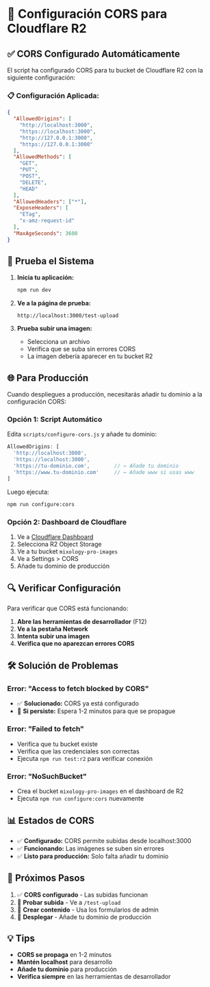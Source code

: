 # 🔧 Configuración CORS para Cloudflare R2

## ✅ **CORS Configurado Automáticamente**

El script ha configurado CORS para tu bucket de Cloudflare R2 con la siguiente configuración:

### **📋 Configuración Aplicada:**

```json
{
  "AllowedOrigins": [
    "http://localhost:3000",
    "https://localhost:3000", 
    "http://127.0.0.1:3000",
    "https://127.0.0.1:3000"
  ],
  "AllowedMethods": [
    "GET",
    "PUT", 
    "POST",
    "DELETE",
    "HEAD"
  ],
  "AllowedHeaders": ["*"],
  "ExposeHeaders": [
    "ETag",
    "x-amz-request-id"
  ],
  "MaxAgeSeconds": 3600
}
```

## 🚀 **Prueba el Sistema**

1. **Inicia tu aplicación:**
   ```bash
   npm run dev
   ```

2. **Ve a la página de prueba:**
   ```
   http://localhost:3000/test-upload
   ```

3. **Prueba subir una imagen:**
   - Selecciona un archivo
   - Verifica que se suba sin errores CORS
   - La imagen debería aparecer en tu bucket R2

## 🌐 **Para Producción**

Cuando despliegues a producción, necesitarás añadir tu dominio a la configuración CORS:

### **Opción 1: Script Automático**
Edita `scripts/configure-cors.js` y añade tu dominio:

```javascript
AllowedOrigins: [
  'http://localhost:3000',
  'https://localhost:3000',
  'https://tu-dominio.com',        // ← Añade tu dominio
  'https://www.tu-dominio.com'     // ← Añade www si usas www
]
```

Luego ejecuta:
```bash
npm run configure:cors
```

### **Opción 2: Dashboard de Cloudflare**
1. Ve a [Cloudflare Dashboard](https://dash.cloudflare.com)
2. Selecciona R2 Object Storage
3. Ve a tu bucket `mixology-pro-images`
4. Ve a Settings > CORS
5. Añade tu dominio de producción

## 🔍 **Verificar Configuración**

Para verificar que CORS está funcionando:

1. **Abre las herramientas de desarrollador** (F12)
2. **Ve a la pestaña Network**
3. **Intenta subir una imagen**
4. **Verifica que no aparezcan errores CORS**

## 🛠️ **Solución de Problemas**

### **Error: "Access to fetch blocked by CORS"**
- ✅ **Solucionado:** CORS ya está configurado
- 🔄 **Si persiste:** Espera 1-2 minutos para que se propague

### **Error: "Failed to fetch"**
- Verifica que tu bucket existe
- Verifica que las credenciales son correctas
- Ejecuta `npm run test:r2` para verificar conexión

### **Error: "NoSuchBucket"**
- Crea el bucket `mixology-pro-images` en el dashboard de R2
- Ejecuta `npm run configure:cors` nuevamente

## 📊 **Estados de CORS**

- ✅ **Configurado:** CORS permite subidas desde localhost:3000
- ✅ **Funcionando:** Las imágenes se suben sin errores
- ✅ **Listo para producción:** Solo falta añadir tu dominio

## 🎯 **Próximos Pasos**

1. ✅ **CORS configurado** - Las subidas funcionan
2. 🔄 **Probar subida** - Ve a `/test-upload`
3. 🔄 **Crear contenido** - Usa los formularios de admin
4. 🔄 **Desplegar** - Añade tu dominio de producción

## 💡 **Tips**

- **CORS se propaga** en 1-2 minutos
- **Mantén localhost** para desarrollo
- **Añade tu dominio** para producción
- **Verifica siempre** en las herramientas de desarrollador
